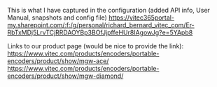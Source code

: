 This is what I have captured in the configuration (added API info, User Manual, snapshots and config file)
https://vitec365portal-my.sharepoint.com/:f:/g/personal/richard_bernard_vitec_com/Er-RbTxMDj5LrvTCjRRDAOYBp3BOfJjpffeHUr8IAgowJg?e=5YApb8

Links to our product page (would be nice to provide the link):
https://www.vitec.com/products/encoders/portable-encoders/product/show/mgw-ace/
https://www.vitec.com/products/encoders/portable-encoders/product/show/mgw-diamond/
 
